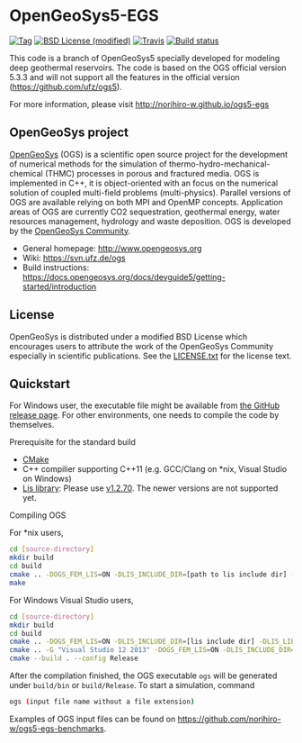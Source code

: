 OpenGeoSys5-EGS
============

[![Tag](https://img.shields.io/github/tag/norihiro-w/ogs5-egs.svg?style=flat-square)](https://github.com/norihiro-w/ogs5-egs/releases)
[![BSD License (modified)](http://img.shields.io/badge/license-BSD-blue.svg?style=flat-square)](https://github.com/norihiro-w/ogs5-egs/blob/master/LICENSE.txt)
[![Travis](https://img.shields.io/travis/norihiro-w/ogs5-egs.svg?style=flat-square)](https://travis-ci.org/norihiro-w/ogs5-egs)
[![Build status](https://ci.appveyor.com/api/projects/status/hiimukien0o5b856/branch/master?svg=true)](https://ci.appveyor.com/project/norihiro-w/ogs5-egs/branch/master)

This code is a branch of OpenGeoSys5 specially developed for modeling deep geothermal reservoirs. The code is based on the OGS official version 5.3.3 and will not support all the features in the official version (https://github.com/ufz/ogs5).

For more information, please visit http://norihiro-w.github.io/ogs5-egs

## OpenGeoSys project ##

[OpenGeoSys][ogs] (OGS) is a scientific open source project for the development of
numerical methods for the simulation of thermo-hydro-mechanical-chemical
(THMC) processes in porous and fractured media. OGS is implemented in C++, it
is object-oriented with an focus on the numerical solution of coupled multi-field
problems (multi-physics). Parallel versions of OGS are available relying on
both MPI and OpenMP concepts. Application areas of OGS are currently CO2
sequestration, geothermal energy, water resources management, hydrology and
waste deposition. OGS is developed by the
[OpenGeoSys Community][ogs].

- General homepage: http://www.opengeosys.org
- Wiki: https://svn.ufz.de/ogs
- Build instructions: https://docs.opengeosys.org/docs/devguide5/getting-started/introduction


## License ##

OpenGeoSys is distributed under a modified BSD License which encourages users to
attribute the work of the OpenGeoSys Community especially in scientific
publications. See the [LICENSE.txt][license-source] for the license text.


## Quickstart ##

For Windows user, the executable file might be available from [the GitHub release page](https://github.com/norihiro-w/ogs5-egs/releases/latest). For other environments, one needs to compile the code by themselves.

Prerequisite for the standard build
- [CMake](https://cmake.org/)
- C++ compilier supporting C++11 (e.g. GCC/Clang on *nix, Visual Studio on Windows)
- [Lis library](http://www.ssisc.org/lis): Please use [v1.2.70](http://www.ssisc.org/lis/dl/lis-1.2.70.tar.gz). The newer versions are not supported yet.

Compiling OGS

For *nix users,
``` bash
cd [source-directory]
mkdir build
cd build
cmake .. -DOGS_FEM_LIS=ON -DLIS_INCLUDE_DIR=[path to lis include dir] -DLIS_LIBRARIES=[path to lis library]
make
```

For Windows Visual Studio users,
``` bash
cd [source-directory]
mkdir build
cd build
cmake .. -DOGS_FEM_LIS=ON -DLIS_INCLUDE_DIR=[lis include dir] -DLIS_LIBRARIES=[lis library path]
cmake .. -G "Visual Studio 12 2013" -DOGS_FEM_LIS=ON -DLIS_INCLUDE_DIR=[path to lis include dir] -DLIS_LIBRARIES=[path to lis library]
cmake --build . --config Release
```

After the compilation finished, the OGS executable `ogs` will be generated under `build/bin` or `build/Release`. To start a simulation, command
``` bash
ogs (input file name without a file extension)
```

Examples of OGS input files can be found on https://github.com/norihiro-w/ogs5-egs-benchmarks.



[ogs]: http://www.opengeosys.org
[license-source]: https://github.com/norihiro-w/ogs5-egs/blob/master/LICENSE.txt
